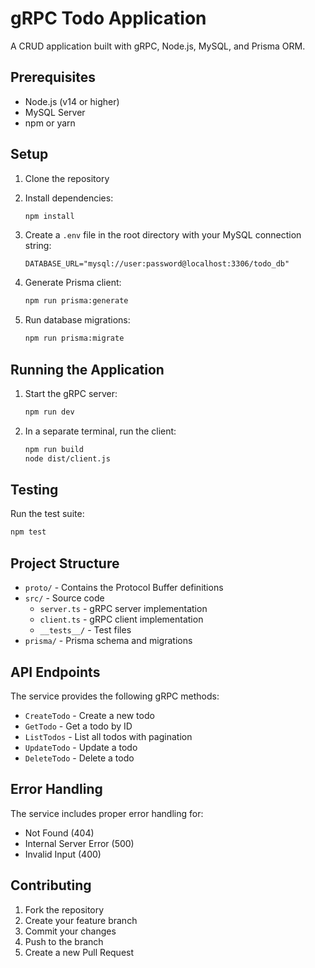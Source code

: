 # gRPC Todo Application

A CRUD application built with gRPC, Node.js, MySQL, and Prisma ORM.

## Prerequisites

- Node.js (v14 or higher)
- MySQL Server
- npm or yarn

## Setup

1. Clone the repository
2. Install dependencies:

   ```bash
   npm install
   ```

3. Create a `.env` file in the root directory with your MySQL connection string:

   ```
   DATABASE_URL="mysql://user:password@localhost:3306/todo_db"
   ```

4. Generate Prisma client:

   ```bash
   npm run prisma:generate
   ```

5. Run database migrations:
   ```bash
   npm run prisma:migrate
   ```

## Running the Application

1. Start the gRPC server:

   ```bash
   npm run dev
   ```

2. In a separate terminal, run the client:
   ```bash
   npm run build
   node dist/client.js
   ```

## Testing

Run the test suite:

```bash
npm test
```

## Project Structure

- `proto/` - Contains the Protocol Buffer definitions
- `src/` - Source code
  - `server.ts` - gRPC server implementation
  - `client.ts` - gRPC client implementation
  - `__tests__/` - Test files
- `prisma/` - Prisma schema and migrations

## API Endpoints

The service provides the following gRPC methods:

- `CreateTodo` - Create a new todo
- `GetTodo` - Get a todo by ID
- `ListTodos` - List all todos with pagination
- `UpdateTodo` - Update a todo
- `DeleteTodo` - Delete a todo

## Error Handling

The service includes proper error handling for:

- Not Found (404)
- Internal Server Error (500)
- Invalid Input (400)

## Contributing

1. Fork the repository
2. Create your feature branch
3. Commit your changes
4. Push to the branch
5. Create a new Pull Request
